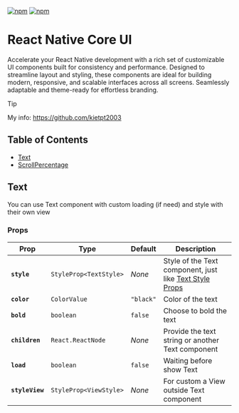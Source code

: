 [![npm](https://img.shields.io/npm/v/@react-native-vector-icons/common.svg)](https://npmjs.com/package/@kietpt/react-native-core-ui/common.svg) [![npm](https://img.shields.io/npm/dm/@kietpt/react-native-core-ui/common.svg)](https://npmjs.com/package/@kietpt/react-native-core-ui/common)

# React Native Core UI

Accelerate your React Native development with a rich set of customizable UI components built for consistency and performance. Designed to streamline layout and styling, these components are ideal for building modern, responsive, and scalable interfaces across all screens. Seamlessly adaptable and theme-ready for effortless branding.

> [!TIP]
> My info: <https://github.com/kietpt2003>

## Table of Contents

- [Text](#text)
- [ScrollPercentage](#scroll-percentage)

## Text

You can use Text component with custom loading (if need) and style with their own view

### Props

| Prop            | Type                   | Default     | Description                                                             |
| --------------- | ---------------------- | ----------- | ----------------------------------------------------------------------- |
| **`style`**     | `StyleProp<TextStyle>` | _None_      | Style of the Text component, just like [Text Style Props](https://reactnative.dev/docs/text-style-props)                 |
| **`color`**     | `ColorValue`           | `"black"`   | Color of the text                                                       |
| **`bold`**      | `boolean`              | `false`     | Choose to bold the text                                                 |
| **`children`**  | `React.ReactNode`      | _None_      | Provide the text string or another Text component                       |
| **`load`**      | `boolean`              | `false`     | Waiting before show Text                                                |
| **`styleView`** | `StyleProp<ViewStyle>` | _None_      | For custom a View outside Text component                                |
